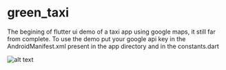 # green_taxi

The begining of flutter ui demo of a taxi app using google maps, it still far from complete.
To use the demo put your google api key in the AndroidManifest.xml present in the app directory and
in the constants.dart


![alt text](https://github.com/Dennis247/green_taxi/blob/master/lib/ss/1.jpeg)
